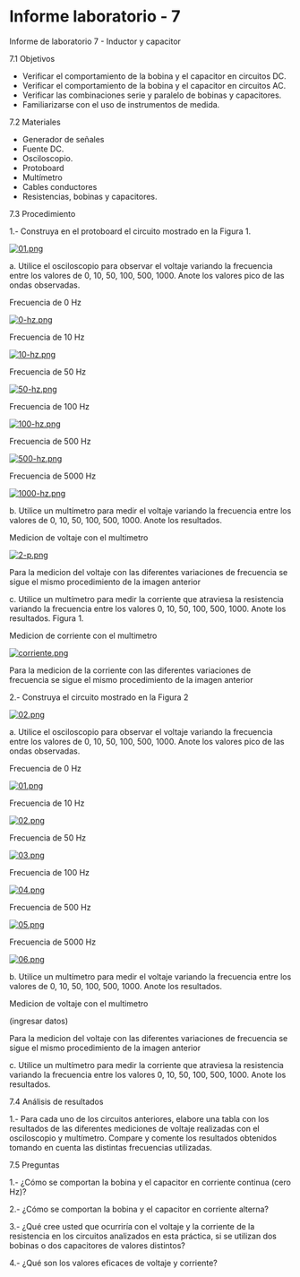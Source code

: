 # Informe laboratorio - 7
 Informe de laboratorio 7 - Inductor y capacitor

7.1 Objetivos 
 
- Verificar el comportamiento de la bobina y el capacitor en circuitos DC. 
- Verificar el comportamiento de la bobina y el capacitor en circuitos AC. 
- Verificar las combinaciones serie y paralelo de bobinas y capacitores. 
- Familiarizarse con el uso de instrumentos de medida. 

7.2 Materiales 
- Generador de señales 
- Fuente DC. 
- Osciloscopio. 
- Protoboard 
- Multímetro 
- Cables conductores 
- Resistencias, bobinas y capacitores. 

7.3 Procedimiento 

1.- Construya en el protoboard el circuito mostrado en la Figura 1. 

[![01.png](https://i.postimg.cc/bvHrjmVw/01.png)](https://postimg.cc/Y40M6zw5)
 
a. Utilice el osciloscopio para observar el voltaje variando la frecuencia entre los 
valores de 0, 10, 50, 100, 500, 1000. Anote los valores pico de las ondas observadas. 


Frecuencia de 0 Hz

[![0-hz.png](https://i.postimg.cc/fyQxYFBG/0-hz.png)](https://postimg.cc/2bTbDHpG)

Frecuencia de 10 Hz

[![10-hz.png](https://i.postimg.cc/90BqZf49/10-hz.png)](https://postimg.cc/PvPxkTQf)

Frecuencia de 50 Hz

[![50-hz.png](https://i.postimg.cc/WbXk4hcL/50-hz.png)](https://postimg.cc/N52MJG0p)

Frecuencia de 100 Hz

[![100-hz.png](https://i.postimg.cc/sXdBLW7S/100-hz.png)](https://postimg.cc/1gB5nfW5)

Frecuencia de 500 Hz

[![500-hz.png](https://i.postimg.cc/CxRzL74k/500-hz.png)](https://postimg.cc/JsW1pbvz)

Frecuencia de 5000 Hz

[![1000-hz.png](https://i.postimg.cc/x1Bqkms7/1000-hz.png)](https://postimg.cc/jDQRmDYQ)

b. Utilice un multímetro para medir el voltaje variando la frecuencia entre los valores 
de 0, 10, 50, 100, 500, 1000. Anote los resultados. 

Medicion de voltaje con el multimetro 

[![2-p.png](https://i.postimg.cc/28QfdZ8M/2-p.png)](https://postimg.cc/RNZ84qtL)

Para la medicion del voltaje con las diferentes variaciones de frecuencia se sigue el mismo procedimiento de la imagen anterior


c. Utilice un multímetro para medir la corriente que atraviesa la resistencia variando la 
frecuencia entre los valores 0, 10, 50, 100, 500, 1000. Anote los resultados. 
Figura 1. 

Medicion de corriente con el multimetro 

[![corriente.png](https://i.postimg.cc/632k87mH/corriente.png)](https://postimg.cc/sQz682yS)

Para la medicion de la corriente con las diferentes variaciones de frecuencia se sigue el mismo procedimiento de la imagen anterior
 
2.- Construya el circuito mostrado en la Figura 2 

[![02.png](https://i.postimg.cc/1tvz8fQx/02.png)](https://postimg.cc/FdJvqFzG)

a. Utilice el osciloscopio para observar el voltaje variando la frecuencia entre los 
valores de 0, 10, 50, 100, 500, 1000. Anote los valores pico de las ondas observadas. 

Frecuencia de 0 Hz

[![01.png](https://i.postimg.cc/HxdY59bS/01.png)](https://postimg.cc/CZrppDPD)

Frecuencia de 10 Hz

[![02.png](https://i.postimg.cc/Y2XrGg03/02.png)](https://postimg.cc/bdtc4ZQD)

Frecuencia de 50 Hz

[![03.png](https://i.postimg.cc/d1sFDtKp/03.png)](https://postimg.cc/WDHCHVzw)

Frecuencia de 100 Hz

[![04.png](https://i.postimg.cc/SxcbrzSH/04.png)](https://postimg.cc/686P6qGh)

Frecuencia de 500 Hz

[![05.png](https://i.postimg.cc/26SprcQf/05.png)](https://postimg.cc/t1wvzzvr)

Frecuencia de 5000 Hz

[![06.png](https://i.postimg.cc/G3N0nj9Z/06.png)](https://postimg.cc/LhzQzLtT)

b. Utilice un multímetro para medir el voltaje variando la frecuencia entre los valores 
de 0, 10, 50, 100, 500, 1000. Anote los resultados. 

Medicion de voltaje con el multimetro 

(ingresar datos)

Para la medicion del voltaje con las diferentes variaciones de frecuencia se sigue el mismo procedimiento de la imagen anterior

c. Utilice un multímetro para medir la corriente que atraviesa la resistencia variando la 
frecuencia entre los valores 0, 10, 50, 100, 500, 1000. Anote los resultados. 

 
7.4 Análisis de resultados 

1.- Para cada uno de los circuitos anteriores, elabore una tabla con los resultados de las 
diferentes mediciones de voltaje realizadas con el osciloscopio y multímetro. Compare y 
comente los resultados obtenidos tomando en cuenta las distintas frecuencias utilizadas. 

7.5 Preguntas 

1.- ¿Cómo se comportan la bobina y el capacitor en corriente continua (cero Hz)? 

2.- ¿Cómo se comportan la bobina y el capacitor en corriente alterna? 

3.- ¿Qué cree usted que ocurriría con el voltaje y la corriente de la resistencia en los 
circuitos analizados en esta práctica, si se utilizan dos bobinas o dos capacitores de valores 
distintos? 

4.- ¿Qué son los valores eficaces de voltaje y corriente? 